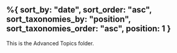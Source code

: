 %{
    sort_by: "date",
    sort_order: "asc",
    sort_taxonomies_by: "position",
    sort_taxonomies_order: "asc",
    position: 1
}
---

This is the Advanced Topics folder.
